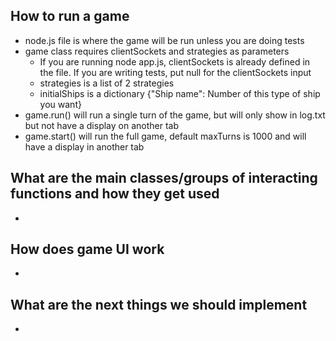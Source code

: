 ## How to run a game
- node.js file is where the game will be run unless you are doing tests
- game class requires clientSockets and strategies as parameters
  - If you are running node app.js, clientSockets is already defined in the file. If you are writing tests, put null for the clientSockets input
  - strategies is a list of 2 strategies
  - initialShips is a dictionary {"Ship name": Number of this type of ship you want}
 - game.run() will run a single turn of the game, but will only show in log.txt but not have a display on another tab
 - game.start() will run the full game, default maxTurns is 1000 and will have a display in another tab


## What are the main classes/groups of interacting functions and how they get used
-

## How does game UI work
-

## What are the next things we should implement
-
